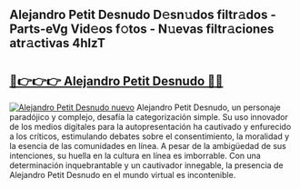 ## Alejandro Petit Desnudo D𝚎sn𝚞dos filtr𝚊dos - Parts-eVg Vid𝚎os f𝚘tos - N𝚞evas filtr𝚊ciones atr𝚊ctivas 4hlzT

# <h2><a href="http://mbdj97f.tromn.icu/?c=Alejandro+Petit+Desnudo">🔗👉👉👉 Alejandro Petit Desnudo 🔗🔗</a></h2>

[![Alejandro Petit Desnudo nuevo](https://i.imgur.com/pEAQMta.gif)](http://mbdj97f.tromn.icu/?c=Alejandro+Petit+Desnudo)
Alejandro Petit Desnudo, un personaje paradójico y complejo, desafía la categorización simple. Su uso innovador de los medios digitales para la autopresentación ha cautivado y enfurecido a los críticos, estimulando debates sobre el consentimiento, la moralidad y la esencia de las comunidades en línea. A pesar de la ambigüedad de sus intenciones, su huella en la cultura en línea es imborrable. Con una determinación inquebrantable y un cautivador innegable, la presencia de Alejandro Petit Desnudo en el mundo virtual es incontenible.
